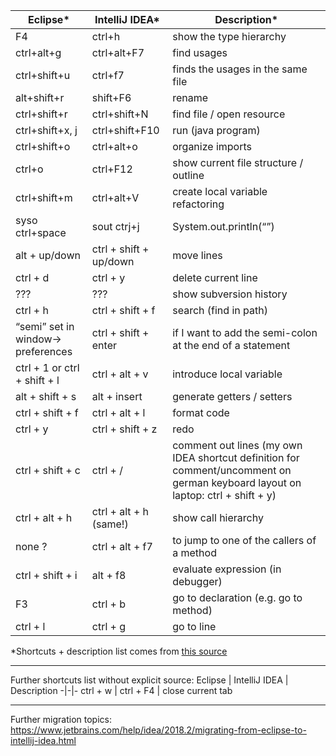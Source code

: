Eclipse*   |   IntelliJ IDEA*   |   Description*
-|-|-
F4   |   ctrl+h   |   show the type hierarchy
ctrl+alt+g   |   ctrl+alt+F7   |   find usages
ctrl+shift+u   |   ctrl+f7   |   finds the usages in the same file
alt+shift+r   |   shift+F6   |   rename
ctrl+shift+r   |   ctrl+shift+N   |   find file / open resource
ctrl+shift+x, j   |   ctrl+shift+F10   |   run (java program)
ctrl+shift+o   |   ctrl+alt+o   |   organize imports
ctrl+o   |   ctrl+F12   |   show current file structure / outline
ctrl+shift+m   |   ctrl+alt+V   |   create local variable refactoring
syso ctrl+space   |   sout ctrj+j   |   System.out.println(“”)
alt + up/down   |   ctrl + shift + up/down   |   move lines
ctrl + d   |   ctrl + y   |   delete current line
???        |   ???        |   show subversion history
ctrl + h   |   ctrl + shift + f   |   search (find in path)
“semi” set in window-> preferences   |   ctrl + shift + enter   |   if I want to add the semi-colon at the end of a statement
ctrl + 1 or ctrl + shift + l   |   ctrl + alt + v   |   introduce local variable
alt + shift + s   |   alt + insert   |   generate getters / setters
ctrl + shift + f   |   ctrl + alt + l   |   format code
ctrl + y   |   ctrl + shift + z   |   redo
ctrl + shift + c   |   ctrl + /   |   comment out lines (my own IDEA shortcut definition for comment/uncomment on german keyboard layout on laptop: ctrl + shift + y)
ctrl + alt + h   |   ctrl + alt + h (same!)   |   show call hierarchy
none ?   |   ctrl + alt + f7   |   to jump to one of the callers of a method
ctrl + shift + i   |   alt + f8   |   evaluate expression (in debugger)
F3   |   ctrl + b   |   go to declaration (e.g. go to method)
ctrl + l   |   ctrl + g   |   go to line

*Shortcuts + description list comes from [this source](https://www.catalysts.cc/wissenswertes/intellij-idea-and-eclipse-shortcuts/)

---

Further shortcuts list without explicit source:
Eclipse   |   IntelliJ IDEA   |   Description
-|-|-
ctrl + w   |   ctrl + F4  |   close current tab

---

Further migration topics:
https://www.jetbrains.com/help/idea/2018.2/migrating-from-eclipse-to-intellij-idea.html